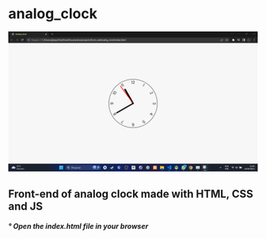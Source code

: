 # analog_clock

<div> <img src="https://raw.githubusercontent.com/gheysiell/images/master/analog_clock.png" /> </div>
<div> <h2> Front-end of analog clock made with HTML, CSS and JS </h2> </div>
<div> <h5> ° Open the index.html file in your browser </h5> </div>